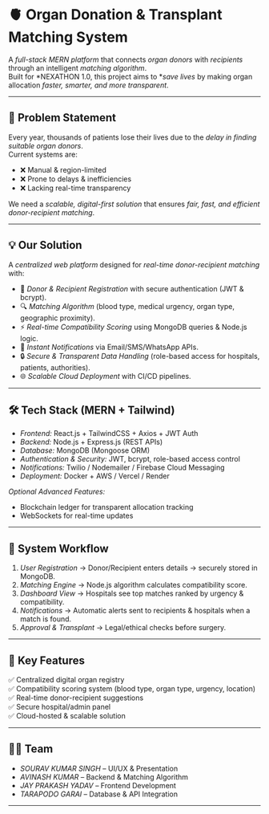 # 🫀 Organ Donation & Transplant Matching System

A *full-stack MERN platform* that connects *organ donors* with *recipients* through an intelligent *matching algorithm*.  
Built for *NEXATHON 1.0, this project aims to **save lives* by making organ allocation *faster, smarter, and more transparent*.  

---

## 🚨 Problem Statement  

Every year, thousands of patients lose their lives due to the *delay in finding suitable organ donors*.  
Current systems are:  

- ❌ Manual & region-limited  
- ❌ Prone to delays & inefficiencies  
- ❌ Lacking real-time transparency  

We need a *scalable, digital-first solution* that ensures *fair, fast, and efficient donor-recipient matching*.  

---

## 💡 Our Solution  

A *centralized web platform* designed for *real-time donor-recipient matching* with:  

- 📝 *Donor & Recipient Registration* with secure authentication (JWT & bcrypt).  
- 🔍 *Matching Algorithm* (blood type, medical urgency, organ type, geographic proximity).  
- ⚡ *Real-time Compatibility Scoring* using MongoDB queries & Node.js logic.  
- 📢 *Instant Notifications* via Email/SMS/WhatsApp APIs.  
- 🔒 *Secure & Transparent Data Handling* (role-based access for hospitals, patients, authorities).  
- 🌐 *Scalable Cloud Deployment* with CI/CD pipelines.  

---

## 🛠️ Tech Stack (MERN + Tailwind)  

- *Frontend:* React.js + TailwindCSS + Axios + JWT Auth  
- *Backend:* Node.js + Express.js (REST APIs)  
- *Database:* MongoDB (Mongoose ORM)  
- *Authentication & Security:* JWT, bcrypt, role-based access control  
- *Notifications:* Twilio / Nodemailer / Firebase Cloud Messaging  
- *Deployment:* Docker + AWS / Vercel / Render  

*Optional Advanced Features:*  
- Blockchain ledger for transparent allocation tracking  
- WebSockets for real-time updates  

---

## 🔗 System Workflow  

1. *User Registration* → Donor/Recipient enters details → securely stored in MongoDB.  
2. *Matching Engine* → Node.js algorithm calculates compatibility score.  
3. *Dashboard View* → Hospitals see top matches ranked by urgency & compatibility.  
4. *Notifications* → Automatic alerts sent to recipients & hospitals when a match is found.  
5. *Approval & Transplant* → Legal/ethical checks before surgery.  

---

## 🌟 Key Features  

✅ Centralized digital organ registry  
✅ Compatibility scoring system (blood type, organ type, urgency, location)  
✅ Real-time donor-recipient suggestions  
✅ Secure hospital/admin panel  
✅ Cloud-hosted & scalable solution  

---

## 👨‍💻 Team  

- *SOURAV KUMAR SINGH* – UI/UX & Presentation  
- *AVINASH KUMAR* – Backend & Matching Algorithm  
- *JAY PRAKASH YADAV* – Frontend Development  
- *TARAPODO GARAI* – Database & API Integration  

---

